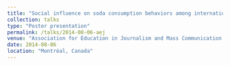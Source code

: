 ```yaml
---
title: "Social influence on soda consumption behaviors among international students residing in the United States"
collection: talks
type: "Poster presentation"
permalink: /talks/2014-08-06-aej
venue: "Association for Education in Journalism and Mass Communication 2014 Annual Conference, Communicating Science, Health, Environment, & Risk Division"
date: 2014-08-06
location: "Montréal, Canada"
---
```


<!--[More information here](http://example2.com)-->

<!--This is a description of your talk, which is a markdown files that can be all markdown-ified like any other post. Yay markdown!-->

